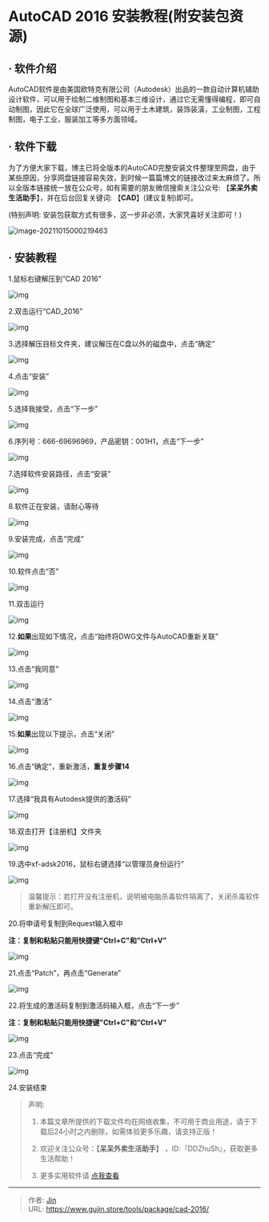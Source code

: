 # AutoCAD 2016 安装教程(附安装包资源)


## · 软件介绍
AutoCAD软件是由美国欧特克有限公司（Autodesk）出品的一款自动计算机辅助设计软件，可以用于绘制二维制图和基本三维设计，通过它无需懂得编程，即可自动制图，因此它在全球广泛使用，可以用于土木建筑，装饰装潢，工业制图，工程制图，电子工业，服装加工等多方面领域。

## · 软件下载
为了方便大家下载，博主已将全版本的AutoCAD完整安装文件整理至网盘，由于某些原因，分享网盘链接容易失效，到时候一篇篇博文的链接改过来太麻烦了。所以全版本链接统一放在公众号，如有需要的朋友微信搜索关注公众号: 【**呆呆外卖生活助手**】，并在后台回复关键词: 【**CAD**】(建议复制)即可。

(特别声明: 安装包获取方式有很多，这一步非必须，大家凭喜好关注即可！)

![image-20211015000219463](https://img.gujin.store/img/image-20211015000219463.png)

## · 安装教程

1.鼠标右键解压到“CAD 2016”

![img](https://img.gujin.store/img/v2-d378f8081cc6a425bf3025f35a132719_720w.png)



2.双击运行“CAD_2016”

![img](https://img.gujin.store/img/v2-1e9714101caf3142af132389cbee19b0_720w.png)

3.选择解压目标文件夹，建议解压在C盘以外的磁盘中，点击“确定”

![img](https://img.gujin.store/img/v2-3c5a0365b774fe785797c73c180db6ea_720w.png)



4.点击“安装”

![img](https://img.gujin.store/img/v2-ebc33d2e2d36786b48c1c4712befcdbb_720w.png)



5.选择我接受，点击“下一步”

![img](https://img.gujin.store/img/v2-ec56d6ef4fadcf1c88deddb3286a7a10_720w.png)



6.序列号：666-69696969，产品密钥：001H1，点击“下一步”

![img](https://img.gujin.store/img/v2-e6d055f8a68176f4bab05c49a1cd6d4b_720w.png)



7.选择软件安装路径，点击“安装”

![img](https://img.gujin.store/img/v2-5df3c8ec084099c40bea72f1599de991_720w.png)

8.软件正在安装，请耐心等待

![img](https://img.gujin.store/img/v2-1569c20bc49dfbe27c2eb739ddfcd820_720w.png)



9.安装完成，点击“完成”

![img](https://img.gujin.store/img/v2-96938553cabab29ddab9fe5068843c34_720w.png)



10.软件点击“否”

![img](https://img.gujin.store/img/v2-0f9b045244aa0f6f6902458fee2805ab_720w.png)



11.双击运行

![img](https://img.gujin.store/img/v2-01d9c860006d6c6af99cb07dfc9d9cfd_720w.png)

12.**如果**出现如下情况，点击“始终将DWG文件与AutoCAD重新关联”

![img](https://img.gujin.store/img/v2-80217e73964a62b5a76ce0ede9b1be03_720w.png)



13.点击“我同意”

![img](https://img.gujin.store/img/v2-c42edbaf0e803c847099816ab029b03d_720w.png)



14.点击“激活”

![img](https://img.gujin.store/img/v2-ba34c61a26385c78d3b719eef897ee1d_720w.png)



15.**如果**出现以下提示，点击“关闭”

![img](https://img.gujin.store/img/v2-571fcd598ac39fe65cde3ba6d7a08e32_720w.png)



16.点击“确定”，重新激活，**重复步骤14**

![img](https://img.gujin.store/img/v2-73ad956f5e639443581b73873d11f38e_720w.png)



17.选择“我具有Autodesk提供的激活码”

![img](https://img.gujin.store/img/v2-12125d7973a96b2c79aae1f86856f0ad_720w.png)

18.双击打开【注册机】文件夹

![img](https://img.gujin.store/img/v2-31df5d57704f180abf4ccb80784d3eb3_720w.png)

19.选中xf-adsk2016，鼠标右键选择“以管理员身份运行”

![img](https://img.gujin.store/img/v2-57281283a70faeddebe5a4d75f56ecad_720w.png)



> 温馨提示：若打开没有注册机，说明被电脑杀毒软件隔离了，关闭杀毒软件重新解压即可。

20.将申请号复制到Request输入框中

**注：复制和粘贴只能用快捷键"Ctrl+C"和”Ctrl+V”**

![img](https://img.gujin.store/img/v2-4316f981d22825c57a9822dd9e62b809_720w.png)

21.点击“Patch”，再点击“Generate”

![img](https://img.gujin.store/img/v2-7eef709d1641744f3e0a52d6a8159ab3_720w.png)

22.将生成的激活码复制到激活码输入框，点击“下一步”

**注：复制和粘贴只能用快捷键"Ctrl+C"和”Ctrl+V”**

![img](https://img.gujin.store/img/v2-361ebcc58da052c89280104a5eebe688_720w.png)

23.点击“完成”

![img](https://img.gujin.store/img/v2-5ce4730af5d3097a70f18805bfa085d8_720w.png)

24.安装结束




> 声明: 
>
> 1. 本篇文章所提供的下载文件均在网络收集，不可用于商业用途，请于下载后24小时之内删除，如需体验更多乐趣，请支持正版！
>
> 2. 欢迎关注公众号：【**呆呆外卖生活助手**】 ，ID:『DDZhuSh』，获取更多生活帮助！
>
> 3. 更多实用软件请  [点我查看](/tools)


---

> 作者: [Jin](https://img.gujin.store/img/favicon.ico)  
> URL: https://www.gujin.store/tools/package/cad-2016/  

